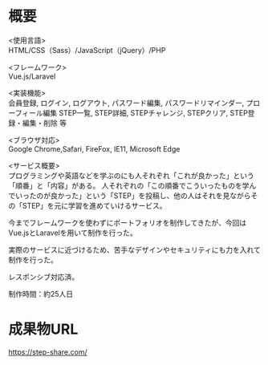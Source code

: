 # 概要
<使用言語>  
HTML/CSS（Sass）/JavaScript（jQuery）/PHP

<フレームワーク>  
Vue.js/Laravel

<実装機能>  
会員登録, ログイン, ログアウト, パスワード編集, パスワードリマインダー, プローフィール編集
STEP一覧, STEP詳細, STEPチャレンジ, STEPクリア, STEP登録・編集・削除 等

<ブラウザ対応>  
Google Chrome,Safari, FireFox, IE11, Microsoft Edge

<サービス概要>  
プログラミングや英語などを学ぶのにも人それぞれ「これが良かった」という「順番」と「内容」がある。
人それぞれの「この順番でこういったものを学んでいったのが良かった」という「STEP」を投稿し、他の人はそれを見ながらその「STEP」を元に学習を進めていけるサービス。

今までフレームワークを使わずにポートフォリオを制作してきたが、今回はVue.jsとLaravelを用いて制作を行った。

実際のサービスに近づけるため、苦手なデザインやセキュリティにも力を入れて制作を行った。

レスポンシブ対応済。

制作時間：約25人日
# 成果物URL
https://step-share.com/
